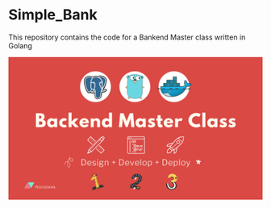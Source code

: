 # Simple_Bank
This repository contains the code for a Bankend Master class written in Golang

<center>
<img src=./backend-master.png alt ="backend poster">
</center>